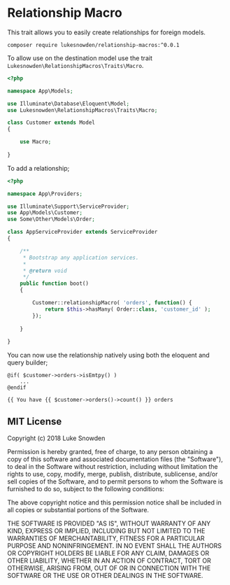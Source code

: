 # Relationship Macro

This trait allows you to easily create relationships for foreign models.

```cli
composer require lukesnowden/relationship-macros:^0.0.1
```

To allow use on the destination model use the trait `Lukesnowden\RelationshipMacros\Traits\Macro`.

```php
<?php

namespace App\Models;

use Illuminate\Database\Eloquent\Model;
use Lukesnowden\RelationshipMacros\Traits\Macro;

class Customer extends Model
{

    use Macro;
    
}
```

To add a relationship;

```php
<?php

namespace App\Providers;

use Illuminate\Support\ServiceProvider;
use App\Models\Customer;
use Some\Other\Models\Order;

class AppServiceProvider extends ServiceProvider
{

	/**
	 * Bootstrap any application services.
	 *
	 * @return void
	 */
	public function boot()
	{

        Customer::relationshipMacro( 'orders', function() {
            return $this->hasMany( Order::class, 'customer_id' );
        });
        
    }
    
}
```

You can now use the relationship natively using both the eloquent and query builder;

```blade
@if( $customer->orders->isEmtpy() )
    ...
@endif

{{ You have {{ $customer->orders()->count() }} orders
```


## MIT License

Copyright (c) 2018 Luke Snowden

Permission is hereby granted, free of charge, to any person obtaining a copy
of this software and associated documentation files (the "Software"), to deal
in the Software without restriction, including without limitation the rights
to use, copy, modify, merge, publish, distribute, sublicense, and/or sell
copies of the Software, and to permit persons to whom the Software is
furnished to do so, subject to the following conditions:

The above copyright notice and this permission notice shall be included in all
copies or substantial portions of the Software.

THE SOFTWARE IS PROVIDED "AS IS", WITHOUT WARRANTY OF ANY KIND, EXPRESS OR
IMPLIED, INCLUDING BUT NOT LIMITED TO THE WARRANTIES OF MERCHANTABILITY,
FITNESS FOR A PARTICULAR PURPOSE AND NONINFRINGEMENT. IN NO EVENT SHALL THE
AUTHORS OR COPYRIGHT HOLDERS BE LIABLE FOR ANY CLAIM, DAMAGES OR OTHER
LIABILITY, WHETHER IN AN ACTION OF CONTRACT, TORT OR OTHERWISE, ARISING FROM,
OUT OF OR IN CONNECTION WITH THE SOFTWARE OR THE USE OR OTHER DEALINGS IN THE
SOFTWARE.
